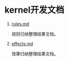 # kernel开发文档

1. [rules.md][1]

	规则归纳整理结果文档。

1. [effects.md][2]

	效果归纳整理结果文档。

[1]: https://github.com/liuhanlcj/ygoEra/blob/master/Development_document/kernel/rules.md "rules.md"
[2]: https://github.com/liuhanlcj/ygoEra/blob/master/Development_document/kernel/effects.md "effects.md"